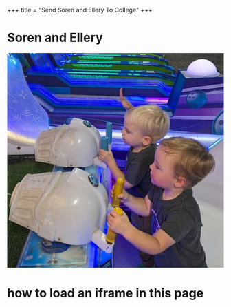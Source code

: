 +++
title = "Send Soren and Ellery To College"
+++

# Soren and Ellery

![a descriptive caption](/images/Soren&Ellery.png)

# how to load an iframe in this page


